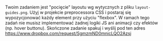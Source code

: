 
Twoim zadaniem jest "pocięcie" layoutu wg wytycznych z pliku `layout-guides.png`. Użyj w projekcie preprocessora CSS i postaraj się wypozycjonować każdy element przy użyciu "flexbox". W ramach tego zadań nie musisz implementować żadnej logiki JS ani animacji czy efektów (np. hover buttonu). Skończone zadanie spakuj i wyślij pod ten adres https://www.dropbox.com/request/SgmzmND0mnicLQO2Azsj
